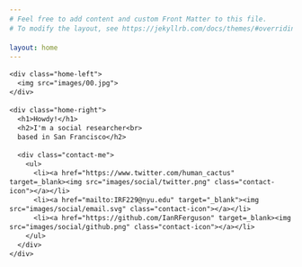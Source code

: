 ```yaml
---
# Feel free to add content and custom Front Matter to this file.
# To modify the layout, see https://jekyllrb.com/docs/themes/#overriding-theme-defaults

layout: home
---
```

<body>

  <div class="home-box">

    <div class="home-left">
      <img src="images/00.jpg">
    </div>

    <div class="home-right">
      <h1>Howdy!</h1>
      <h2>I'm a social researcher<br>
      based in San Francisco</h2>

      <div class="contact-me">
        <ul>
          <li><a href="https://www.twitter.com/human_cactus" target=_blank><img src="images/social/twitter.png" class="contact-icon"></a></li>
          <li><a href="mailto:IRF229@nyu.edu" target="_blank"><img src="images/social/email.svg" class="contact-icon"></a></li>
          <li><a href="https://github.com/IanRFerguson" target=_blank><img src="images/social/github.png" class="contact-icon"></a></li>
        </ul>
      </div>
    </div>

  </div>

</body>
